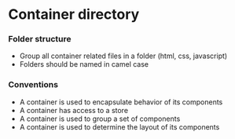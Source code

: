 # Container directory

### Folder structure
- Group all container related files in a folder (html, css, javascript)
- Folders should be named in camel case

### Conventions
- A container is used to encapsulate behavior of its components
- A container has access to a store
- A container is used to group a set of components
- A container is used to determine the layout of its components
